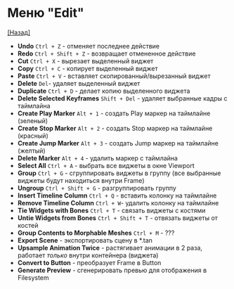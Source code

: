 # Меню "Edit"

[[Назад]](@MenuBar.MenuBar)

* **Undo** `Ctrl + Z` - отменяет последнее действие
* **Redo** `Ctrl + Shift + Z` - возвращает отмененное действие
* **Cut** `Ctrl + X` - вырезает выделенный виджет
* **Copy**  `Ctrl + C` - копирует выделенный виджет
* **Paste** `Ctrl + V` - вставляет скопированный/вырезанный виджет
* **Delete** `Del`- удаляет выделенный виджет
* **Duplicate** `Ctrl + D` - делает копию выделенного виджета
* **Delete Selected Keyframes** `Shift + Del` - удаляет выбранные кадры с таймлайна
* **Create Play Marker** `Alt + 1` - создать Play маркер на таймлайне (зеленый)
* **Create Stop Marker** `Alt + 2` - создать Stop маркер на таймлайне (красный)
* **Create Jump Marker** `Alt + 3` - создать Jump маркер на таймлайне (желтый)
* **Delete Marker** `Alt + 4` - удалить маркер с таймлайна
* **Select All** `Ctrl + A` - выбрать все виджеты в окне Viewport
* **Group** `Ctrl + G` - сгруппировать виджеты в группу (все выбранные виджеты будут находиться внутри Frame)
* **Ungroup** `Ctrl + Shift + G` - разгруппировать группу
* **Insert Timeline Column** `Ctrl + Q` - вставить колонку на таймлайне
* **Remove Timeline Column** `Ctrl + W`- удалить колонку на таймлайне
* **Tie Widgets with Bones** `Ctrl + T` - связать виджеты с костями
* **Untie Widgets from Bones** `Ctrl + Shift + T` - отвязать виджеты от костей
* **Group Contents to Morphable Meshes** `Ctrl + M` - ???
* **Export Scene** - экспортировать сцену в *.tan
* **Upsample Animation Twice** - растягивает анимации в 2 раза, работает *только* внутри контейнера (виджета)
* **Convert to Button** - преобразует Frame в Button
* **Generate Preview** - сгенерировать превью для отображения в Filesystem